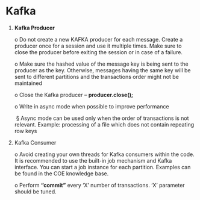 # Kafka

1. **Kafka Producer** 

   o  Do not create a new KAFKA producer for each message. Create a producer once for a session and use it multiple times. Make sure to close the producer before exiting the session or in case of a failure.

   o  Make sure the hashed value of the message key is being sent to the producer as the key. Otherwise, messages having the same key will be sent to different partitions and the transactions order might not be maintained 

   o  Close the Kafka producer – **producer.close();**

   o  Write in async mode when possible to improve performance

   ​	§ Async mode can be used only when the order of transactions is not relevant. Example: processing of a file which does not contain repeating row keys 

2. Kafka Consumer

   o  Avoid creating your own threads for Kafka consumers within the code. It is recommended to use the built-in job mechanism and Kafka interface. You can start a job instance for each partition. Examples can be found in the COE knowledge base.

   o  Perform **“commit”** every ‘X’ number of transactions. ‘X’ parameter should be tuned.
